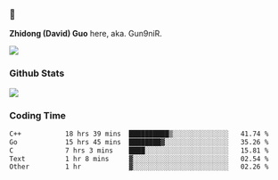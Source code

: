 ### 👋 

**Zhidong (David) Guo** here, aka. Gun9niR.

![](https://komarev.com/ghpvc/?username=Gun9niR&label=Total+Views)

### Github Stats

<img src="https://github-readme-stats.vercel.app/api?username=Gun9niR&count_private=true&show_icons=true&theme=vue-dark&hide_title=true">

### Coding Time

<!--START_SECTION:waka-->

```txt
C++           18 hrs 39 mins  ██████████▒░░░░░░░░░░░░░░   41.74 %
Go            15 hrs 45 mins  ████████▓░░░░░░░░░░░░░░░░   35.26 %
C             7 hrs 3 mins    ████░░░░░░░░░░░░░░░░░░░░░   15.81 %
Text          1 hr 8 mins     ▓░░░░░░░░░░░░░░░░░░░░░░░░   02.54 %
Other         1 hr            ▓░░░░░░░░░░░░░░░░░░░░░░░░   02.26 %
```

<!--END_SECTION:waka-->
